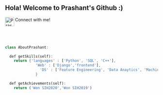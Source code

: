 ## Hola! Welcome to Prashant's Github :)
Connect with me!
<a href="https://www.linkedin.com/in/prashantvermaa/">
  <img align="left" alt="Prashant's LinkedIn" width="30px" src="https://cdn.jsdelivr.net/npm/simple-icons@v3/icons/linkedin.svg" />
</a>
<!-- <a href="https://www.kaggle.com/prashantverma98">
  <img align="left" alt="Prashant's Kaggle" width="30px" src="https://cdn.jsdelivr.net/npm/simple-icons@3.7.0/icons/kaggle.svg" />
</a> -->
<br />
<br />

```dart

class AboutPrashant:
  
  def getSkills(self):
    return {'languages' : ['Python', 'SQL', 'C++'],
              'Web' : ['Django','frontend'],
                'DS' : ['Feature Engineering', 'Data Anaytics', 'Machine Learning', 'Natural Language Processing']
              }
              
  def getAchievements(self):
    return ('Won SIH2020','Won SIH2019')
    
 ```
